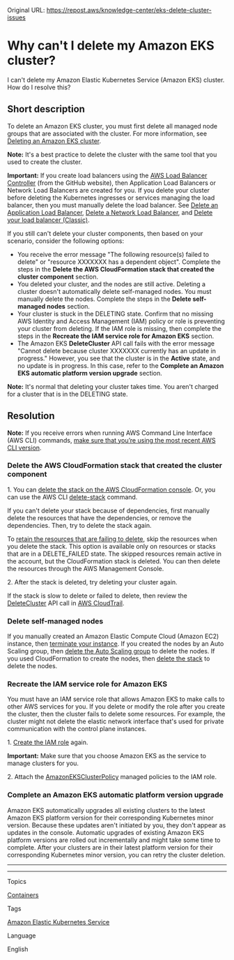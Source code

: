 Original URL: <https://repost.aws/knowledge-center/eks-delete-cluster-issues>

# Why can't I delete my Amazon EKS cluster?

I can't delete my Amazon Elastic Kubernetes Service (Amazon EKS) cluster. How do I resolve this?

## Short description

To delete an Amazon EKS cluster, you must first delete all managed node groups that are associated with the cluster. For more information, see [Deleting an Amazon EKS cluster](<https://docs.aws.amazon.com/eks/latest/userguide/delete-cluster.html#w237aac13c27b9b3>).

**Note:** It's a best practice to delete the cluster with the same tool that you used to create the cluster.

**Important:** If you create load balancers using the [AWS Load Balancer Controller](<https://github.com/kubernetes-sigs/aws-load-balancer-controller>) (from the GitHub website), then Application Load Balancers or Network Load Balancers are created for you. If you delete your cluster before deleting the Kubernetes ingresses or services managing the load balancer, then you must manually delete the load balancer. See [Delete an Application Load Balancer](<https://docs.aws.amazon.com/elasticloadbalancing/latest/application/load-balancer-delete.html>), [Delete a Network Load Balancer](<https://docs.aws.amazon.com/elasticloadbalancing/latest/network/load-balancer-delete.html>), and [Delete your load balancer (Classic)](<https://docs.aws.amazon.com/elasticloadbalancing/latest/classic/elb-getting-started.html#delete-load-balancer>).

If you still can't delete your cluster components, then based on your scenario, consider the following options:

  * You receive the error message "The following resource(s) failed to delete" or "resource XXXXXXX has a dependent object". Complete the steps in the **Delete the AWS CloudFormation stack that created the cluster component** section.
  * You deleted your cluster, and the nodes are still active. Deleting a cluster doesn't automatically delete self-managed nodes. You must manually delete the nodes. Complete the steps in the **Delete self-managed nodes** section.
  * Your cluster is stuck in the DELETING state. Confirm that no missing AWS Identity and Access Management (IAM) policy or role is preventing your cluster from deleting. If the IAM role is missing, then complete the steps in the **Recreate the IAM service role for Amazon EKS** section.
  * The Amazon EKS **DeleteCluster** API call fails with the error message "Cannot delete because cluster XXXXXXX currently has an update in progress." However, you see that the cluster is in the **Active** state, and no update is in progress. In this case, refer to the **Complete an Amazon EKS automatic platform version upgrade** section.



**Note:** It's normal that deleting your cluster takes time. You aren't charged for a cluster that is in the DELETING state.

## Resolution

**Note:** If you receive errors when running AWS Command Line Interface (AWS CLI) commands, [make sure that you’re using the most recent AWS CLI version](<https://docs.aws.amazon.com/cli/latest/userguide/cli-chap-troubleshooting.html#general-latest>).

### Delete the AWS CloudFormation stack that created the cluster component

1\. You can [delete the stack on the AWS CloudFormation console](<https://docs.aws.amazon.com/AWSCloudFormation/latest/UserGuide/cfn-console-delete-stack.html>). Or, you can use the AWS CLI [delete-stack](<https://awscli.amazonaws.com/v2/documentation/api/latest/reference/cloudformation/delete-stack.html>) command.

If you can't delete your stack because of dependencies, first manually delete the resources that have the dependencies, or remove the dependencies. Then, try to delete the stack again.

To [retain the resources that are failing to delete](<https://repost.aws/knowledge-center/delete-cf-stack-retain-resources>), skip the resources when you delete the stack. This option is available only on resources or stacks that are in a DELETE_FAILED state. The skipped resources remain active in the account, but the CloudFormation stack is deleted. You can then delete the resources through the AWS Management Console.

2\. After the stack is deleted, try deleting your cluster again.

If the stack is slow to delete or failed to delete, then review the [DeleteCluster](<https://docs.aws.amazon.com/eks/latest/APIReference/API_DeleteCluster.html>) API call in [AWS CloudTrail](<https://console.aws.amazon.com/cloudtrail/home/>).

### Delete self-managed nodes

If you manually created an Amazon Elastic Compute Cloud (Amazon EC2) instance, then [terminate your instance](<https://docs.aws.amazon.com/AWSEC2/latest/UserGuide/terminating-instances.html>). If you created the nodes by an Auto Scaling group, then [delete the Auto Scaling group](<https://docs.aws.amazon.com/autoscaling/ec2/userguide/as-process-shutdown.html#as-shutdown-lbs-delete-asg-cli>) to delete the nodes. If you used CloudFormation to create the nodes, then [delete the stack](<https://docs.aws.amazon.com/AWSCloudFormation/latest/UserGuide/using-cfn-cli-deleting-stack.html>) to delete the nodes.

### Recreate the IAM service role for Amazon EKS

You must have an IAM service role that allows Amazon EKS to make calls to other AWS services for you. If you delete or modify the role after you create the cluster, then the cluster fails to delete some resources. For example, the cluster might not delete the elastic network interface that's used for private communication with the control plane instances.

1\. [Create the IAM role](<https://docs.aws.amazon.com/IAM/latest/UserGuide/id_roles_create_for-service.html>) again.

**Important:** Make sure that you choose Amazon EKS as the service to manage clusters for you.

2\. Attach the [AmazonEKSClusterPolicy](<https://docs.aws.amazon.com/eks/latest/userguide/service_IAM_role.html>) managed policies to the IAM role.

### Complete an Amazon EKS automatic platform version upgrade

Amazon EKS automatically upgrades all existing clusters to the latest Amazon EKS platform version for their corresponding Kubernetes minor version. Because these updates aren't initiated by you, they don't appear as updates in the console. Automatic upgrades of existing Amazon EKS platform versions are rolled out incrementally and might take some time to complete. After your clusters are in their latest platform version for their corresponding Kubernetes minor version, you can retry the cluster deletion.

* * *

* * *

Topics

[Containers](<https://repost.aws/topics/TAgOdRefu6ShempO3dWPEofg/containers>)

Tags

[Amazon Elastic Kubernetes Service](<https://repost.aws/tags/TA4IvCeWI1TE66q4jEj4Z9zg/amazon-elastic-kubernetes-service>)

Language

English
